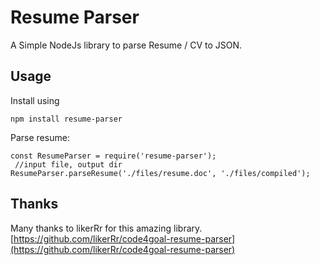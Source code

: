 # Resume Parser

A Simple NodeJs library to parse Resume / CV to JSON.

## Usage

Install using

`npm install resume-parser`

Parse resume:

```
const ResumeParser = require('resume-parser');
 //input file, output dir
ResumeParser.parseResume('./files/resume.doc', './files/compiled');
```

## Thanks

Many thanks to likerRr for this amazing library. 
[https://github.com/likerRr/code4goal-resume-parser](https://github.com/likerRr/code4goal-resume-parser) 